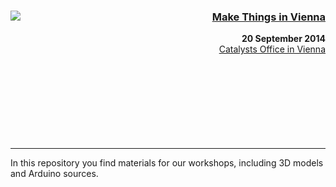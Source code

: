 <div>
  <a href="http://makethings.io/vienna">
    <img src="https://makethings.s3.amazonaws.com/event/img/logo.png" align="left" />
  </a>
  <h3 align="right"><a href="http://makethings.io/vienna">Make Things in Vienna</a></h3>
  <p align="right"><strong>20 September 2014</strong><br />
  <a href="https://www.google.at/maps/place/Graumanngasse+7/@48.1883015,16.3373223,17z/data=!3m1!4b1!4m2!3m1!1s0x476da818996cbc03:0x9a3a92e27d20ea38?hl=en">Catalysts Office in Vienna</a><br /><br /><br /><br /><br /><br /><br /><br /><br />
  </p>
</div>
<hr />

In this repository you find materials for our workshops, including 3D models and Arduino sources.
